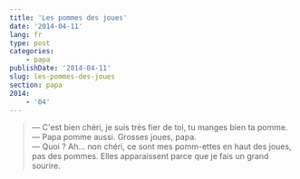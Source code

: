 ```yaml
---
title: 'Les pommes des joues'
date: '2014-04-11'
lang: fr
type: post
categories:
    - papa
publishDate: '2014-04-11'
slug: les-pommes-des-joues
section: papa
2014:
    - '04'
---
```


> — C'est bien chéri, je suis très fier de toi, tu manges bien ta pomme.  
> — Papa pomme aussi. Grosses joues, papa.  
> — Quoi ? Ah... non chéri, ce sont mes pomm-ettes en haut des joues, pas des pommes. Elles apparaissent parce que je fais un grand sourire.


